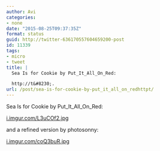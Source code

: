 ```yaml
---
author: Avi
categories:
- none
date: "2015-08-25T09:37:35Z"
format: status
guid: http://twitter-636170557604659200-post
id: 11339
tags:
- micro
- tweet
title: |
  Sea Is for Cookie by Put_It_All_On_Red:

  http://t&#8230;.
url: /post/sea-is-for-cookie-by-put_it_all_on_redhttpt/
---
```

Sea Is for Cookie by Put\_It\_All\_On\_Red:

[i.imgur.com/L3uCOf2.jpg](http://i.imgur.com/L3uCOf2.jpg)

and a refined version by photosonny:

[i.imgur.com/coQ3buR.jpg](http://i.imgur.com/coQ3buR.jpg)
